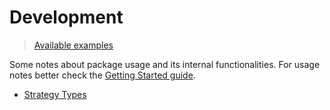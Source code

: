 # Development

> [Available examples](https://github.com/pheature-flags/pheature-flags/tree/1.0.x/examples)

Some notes about package usage and its internal functionalities. For usage notes better check the 
[Getting Started guide](/development/getting-started).

- [Strategy Types](/development/strategies)
